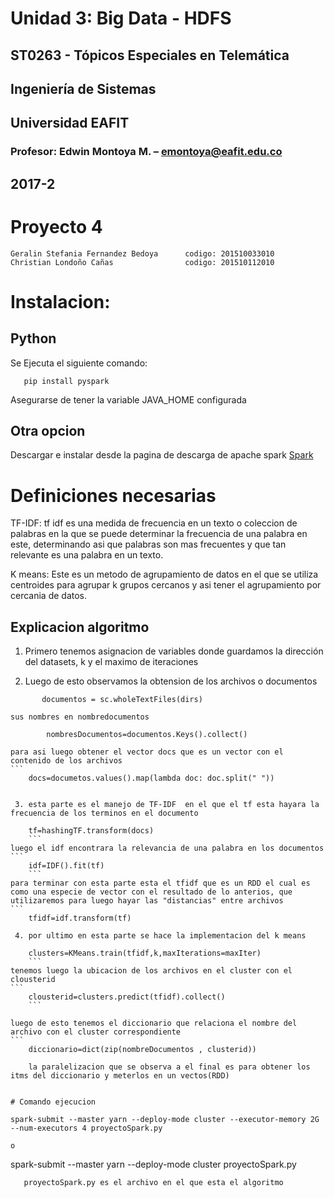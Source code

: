 # Unidad 3: Big Data - HDFS
## ST0263 - Tópicos Especiales en Telemática
## Ingeniería de Sistemas
## Universidad EAFIT
### Profesor: Edwin Montoya M. – emontoya@eafit.edu.co
## 2017-2


# Proyecto 4


    Geralin Stefania Fernandez Bedoya      codigo: 201510033010
    Christian Londoño Cañas                codigo: 201510112010



# Instalacion:

 
 ## Python 
 Se Ejecuta el siguiente comando:
 ```
    pip install pyspark
 ```
 Asegurarse de tener la variable JAVA_HOME configurada
    
 ## Otra opcion
 Descargar e instalar desde la pagina de descarga de apache spark 
 [Spark](https://spark.apache.org/downloads.html)


# Definiciones necesarias

 TF-IDF:
 tf idf es  una medida de frecuencia en un texto o coleccion de palabras en la que se puede determinar la frecuencia de una palabra en este, determinando asi que palabras son mas frecuentes 
 y que tan relevante es una palabra en un texto.

 K means:
 Este es un metodo de agrupamiento de datos en el que se utiliza centroides para agrupar k grupos cercanos y asi tener el agrupamiento por cercania de datos.


 ## Explicacion algoritmo
 1. Primero tenemos asignacion de variables donde guardamos la dirección del datasets, k y el maximo de iteraciones

 2. Luego de esto observamos la obtension de los archivos o documentos 
 ```
        documentos = sc.wholeTextFiles(dirs)
```
    sus nombres en nombredocumentos
```
        nombresDocumentos=documentos.Keys().collect()
```
    para asi luego obtener el vector docs que es un vector con el contenido de los archivos
    ```
        docs=documetos.values().map(lambda doc: doc.split(" "))
```

 3. esta parte es el manejo de TF-IDF  en el que el tf esta hayara la frecuencia de los terminos en el documento
 ```
        tf=hashingTF.transform(docs)
        ```
    luego el idf encontrara la relevancia de una palabra en los documentos
    ```
        idf=IDF().fit(tf)
        ```
    para terminar con esta parte esta el tfidf que es un RDD el cual es como una especie de vector con el resultado de lo anterios, que utilizaremos para luego hayar las "distancias" entre archivos
    ```
        tfidf=idf.transform(tf)
```
 4. por ultimo en esta parte se hace la implementacion del k means 
 ```
        clusters=KMeans.train(tfidf,k,maxIterations=maxIter)
        ```
    tenemos luego la ubicacion de los archivos en el cluster con el clousterid
    ```
        clousterid=clusters.predict(tfidf).collect()
        ```
    
    luego de esto tenemos el diccionario que relaciona el nombre del archivo con el cluster correspondiente
    ```
        diccionario=dict(zip(nombreDocumentos , clusterid))
```
    la paralelizacion que se observa a el final es para obtener los itms del diccionario y meterlos en un vectos(RDD)


# Comando ejecucion
```
    spark-submit --master yarn --deploy-mode cluster --executor-memory 2G  --num-executors 4 proyectoSpark.py 
 ```
 o
 ```
 spark-submit --master yarn --deploy-mode cluster proyectoSpark.py 
 ```
    proyectoSpark.py es el archivo en el que esta el algoritmo 

